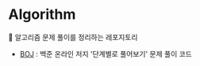 # Algorithm

🚀 알고리즘 문제 풀이를 정리하는 레포지토리

* [BOJ][BOJ_Repo_Link] : 백준 온라인 저지 '단계별로 풀어보기' 문제 풀이 코드

[BOJ_Repo_Link]: https://github.com/hueco3/Algorithm/tree/main/BOJ "Go BOJ_Repo"
